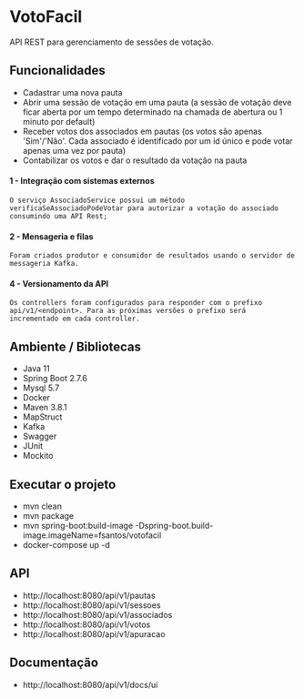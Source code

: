 # VotoFacil

API REST para gerenciamento de sessões de votação.

## Funcionalidades

- Cadastrar uma nova pauta
- Abrir uma sessão de votação em uma pauta (a sessão de votação deve ficar aberta por um tempo determinado na chamada de abertura ou 1 minuto por default)
- Receber votos dos associados em pautas (os votos são apenas 'Sim'/'Não'. Cada associado é identificado por um id único e pode votar apenas uma vez por pauta)
- Contabilizar os votos e dar o resultado da votação na pauta

#### 1 - Integração com sistemas externos
    O serviço AssociadoService possui um método verificaSeAssociadoPodeVotar para autorizar a votação do associado consumindo uma API Rest;

#### 2 - Mensageria e filas
    Foram criados produtor e consumidor de resultados usando o servidor de messageria Kafka.

#### 4 - Versionamento da API
    Os controllers foram configurados para responder com o prefixo api/v1/<endpoint>. Para as próximas versões o prefixo será incrementado em cada controller.

## Ambiente / Bibliotecas

- Java 11
- Spring Boot 2.7.6
- Mysql 5.7
- Docker
- Maven 3.8.1
- MapStruct
- Kafka
- Swagger
- JUnit
- Mockito

## Executar o projeto

- mvn clean
- mvn package
- mvn spring-boot:build-image -Dspring-boot.build-image.imageName=fsantos/votofacil
- docker-compose up -d

## API

- http://localhost:8080/api/v1/pautas
- http://localhost:8080/api/v1/sessoes
- http://localhost:8080/api/v1/associados
- http://localhost:8080/api/v1/votos
- http://localhost:8080/api/v1/apuracao

## Documentação

- http://localhost:8080/api/v1/docs/ui
